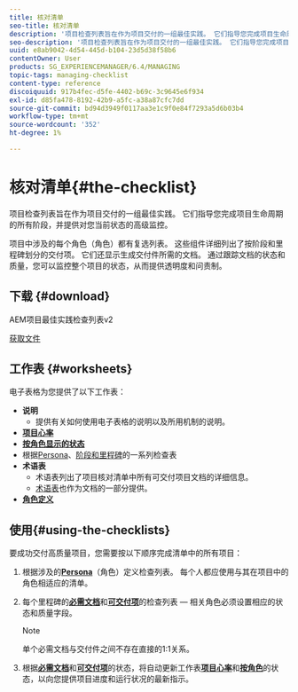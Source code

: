 ```yaml
---
title: 核对清单
seo-title: 核对清单
description: '项目检查列表旨在作为项目交付的一组最佳实践。 它们指导您完成项目生命周期的所有阶段，并提供对您当前状态的高级监控。 '
seo-description: '项目检查列表旨在作为项目交付的一组最佳实践。 它们指导您完成项目生命周期的所有阶段，并提供对您当前状态的高级监控。 '
uuid: e8ab9042-4d54-445d-b104-23d5d38f58b6
contentOwner: User
products: SG_EXPERIENCEMANAGER/6.4/MANAGING
topic-tags: managing-checklist
content-type: reference
discoiquuid: 917b4fec-d5fe-4402-b69c-3c9645e6f934
exl-id: d85fa478-8192-42b9-a5fc-a38a87cfc7dd
source-git-commit: bd94d3949f0117aa3e1c9f0e84f7293a5d6b03b4
workflow-type: tm+mt
source-wordcount: '352'
ht-degree: 1%

---
```


# 核对清单{#the-checklist}

项目检查列表旨在作为项目交付的一组最佳实践。 它们指导您完成项目生命周期的所有阶段，并提供对您当前状态的高级监控。

项目中涉及的每个角色（角色）都有复选列表。 这些组件详细列出了按阶段和里程碑划分的交付项。 它们还显示生成交付件所需的文档。 通过跟踪文档的状态和质量，您可以监控整个项目的状态，从而提供透明度和问责制。

## 下载 {#download}

AEM项目最佳实践检查列表v2

[获取文件](assets/aem_project_bp_checklistv2-64.xlsx)

## 工作表 {#worksheets}

电子表格为您提供了以下工作表：

* **说明**
   * 提供有关如何使用电子表格的说明以及所用机制的说明。
* **[项目心率](/help/managing/best-practices.md#project-heartbeat-dashboard)**
* **[按角色显示的状态](/help/managing/best-practices.md#status-by-role)**
* 根据[Persona](/help/managing/best-practices.md#persona)、[阶段和里程碑](/help/managing/best-practices.md#phases-and-milestones)的一系列检查表
* **术语表**
   * 术语表列出了项目核对清单中所有可交付项目文档的详细信息。
   * [术语表](/help/managing/best-practices-glossary.md)也作为文档的一部分提供。
* **[角色定义](/help/managing/best-practices.md#persona)**

## 使用{#using-the-checklists}

要成功交付高质量项目，您需要按以下顺序完成清单中的所有项目：

1. 根据涉及的&#x200B;**[Persona](/help/managing/best-practices.md#persona)**（角色）定义检查列表。 每个人都应使用与其在项目中的角色相适应的清单。
1. 每个里程碑的&#x200B;**[必需文档](/help/managing/best-practices.md#required-documents)**&#x200B;和&#x200B;**[可交付项](/help/managing/best-practices.md#deliverables)**&#x200B;的检查列表 — 相关角色必须设置相应的状态和质量字段。

   >[!NOTE]
   >
   >单个必需文档与交付件之间不存在直接的1:1关系。

1. 根据&#x200B;**[必需文档](/help/managing/best-practices.md#required-documents)**&#x200B;和&#x200B;**[可交付项](/help/managing/best-practices.md#deliverables)**&#x200B;的状态，将自动更新工作表&#x200B;**[项目心率](/help/managing/best-practices.md#project-heartbeat-dashboard)**&#x200B;和&#x200B;**[按角色](/help/managing/best-practices.md#status-by-role)**&#x200B;的状态，以向您提供项目进度和运行状况的最新指示。
